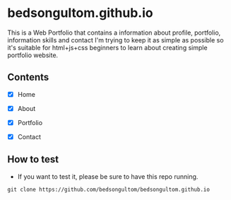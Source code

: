 # bedsongultom.github.io
This is a Web Portfolio that contains a information about profile, portfolio, information skills and contact I'm trying to keep it as simple as possible so it's suitable for html+js+css beginners to learn about creating simple portfolio website.
## Contents

* [x] Home 
* [x] About 
* [x] Portfolio

* [x] Contact

## How to test

* If you want to test it, please be sure to have this repo running.

```
git clone https://github.com/bedsongultom/bedsongultom.github.io


